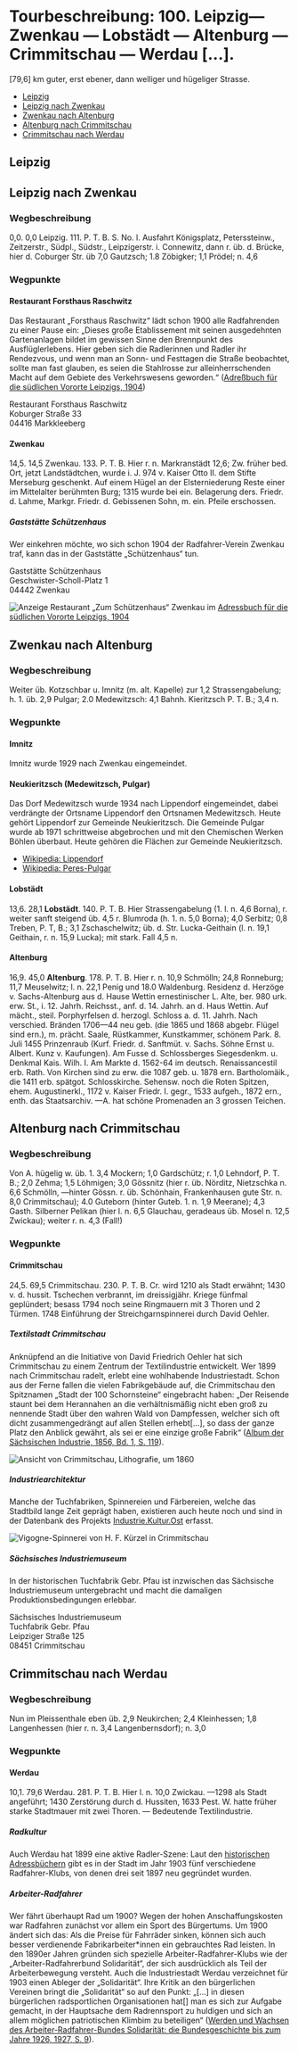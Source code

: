 
# Tourbeschreibung: 100. Leipzig— Zwenkau — Lobstädt — Altenburg — Crimmitschau — Werdau [...].

\[79,6\] km guter, erst ebener, dann welliger und hügeliger Strasse.


<!-- TOC depthFrom:2 depthTo:2 withLinks:1 updateOnSave:1 orderedList:0 -->

- [Leipzig](#leipzig)
- [Leipzig nach Zwenkau](#leipzig-nach-zwenkau)
- [Zwenkau nach Altenburg](#zwenkau-nach-altenburg)
- [Altenburg nach Crimmitschau](#altenburg-nach-crimmitschau)
- [Crimmitschau nach Werdau](#crimmitschau-nach-werdau)

<!-- /TOC -->

## Leipzig


## Leipzig nach Zwenkau

### Wegbeschreibung
0,0. 0,0 Leipzig. 111. P. T. B. S. No. l. Ausfahrt Königsplatz, Peterssteinw., Zeitzerstr., Südpl., Südstr., Leipzigerstr. i. Connewitz, dann r. üb. d. Brücke, hier d. Coburger Str. üb 7,0 Gautzsch; 1.8 Zöbigker; 1,1 Prödel; n. 4,6


### Wegpunkte

#### Restaurant Forsthaus Raschwitz
Das Restaurant „Forsthaus Raschwitz“ lädt schon 1900 alle Radfahrenden zu einer Pause ein: „Dieses große Etablissement mit seinen ausgedehnten Gartenanlagen bildet im gewissen Sinne den Brennpunkt des Ausflüglerlebens. Hier geben sich die Radlerinnen und Radler ihr Rendezvous, und wenn man an Sonn- und Festtagen die Straße beobachtet, sollte man fast glauben, es seien die Stahlrosse zur alleinherrschenden Macht auf dem Gebiete des Verkehrswesens geworden.“ \([Adreßbuch für die südlichen Vororte Leipzigs, 1904](http://digital.slub-dresden.de/werkansicht/dlf/105288/421/0/)\)

Restaurant Forsthaus Raschwitz  
Koburger Straße 33  
04416 Markkleeberg  

#### Zwenkau
14,5. 14,5 Zwenkau. 133. P. T. B. Hier r. n. Markranstädt 12,6; Zw. früher bed. Ort, jetzt Landstädtchen, wurde i. J. 974 v. Kaiser Otto II. dem Stifte Merseburg geschenkt. Auf einem Hügel an der Elsterniederung Reste einer im Mittelalter berühmten Burg; 1315 wurde bei ein. Belagerung ders. Friedr. d. Lahme, Markgr. Friedr. d. Gebissenen Sohn, m. ein. Pfeile erschossen.

##### Gaststätte Schützenhaus
Wer einkehren möchte, wo sich schon 1904 der Radfahrer-Verein Zwenkau traf, kann das in der Gaststätte „Schützenhaus“ tun.

Gaststätte Schützenhaus  
Geschwister-Scholl-Platz 1  
04442 Zwenkau  

![Anzeige Restaurant „Zum Schützenhaus“ Zwenkau](http://digital.slub-dresden.de/fileadmin/data/403758513-19040000/403758513-19040000_tif/jpegs/00000431.tif.large.jpg) im [Adressbuch für die südlichen Vororte Leipzigs, 1904](http://digital.slub-dresden.de/werkansicht/dlf/105288/431/0/)


## Zwenkau nach Altenburg

### Wegbeschreibung
Weiter üb. Kotzschbar u. Imnitz (m. alt. Kapelle) zur 1,2 Strassengabelung; h. 1. üb. 2,9 Pulgar; 2.0 Medewitzsch: 4,1 Bahnh. Kieritzsch P. T. B.; 3,4 n.



### Wegpunkte

#### Imnitz
Imnitz wurde 1929 nach Zwenkau eingemeindet.

#### Neukieritzsch (Medewitzsch, Pulgar)
Das Dorf Medewitzsch wurde 1934 nach Lippendorf eingemeindet, dabei verdrängte der Ortsname Lippendorf den Ortsnamen Medewitzsch. Heute gehört Lippendorf zur Gemeinde Neukieritzsch.
Die Gemeinde Pulgar wurde ab 1971 schrittweise abgebrochen und mit den Chemischen Werken Böhlen überbaut. Heute gehören die Flächen zur Gemeinde Neukieritzsch.

- [Wikipedia: Lippendorf](https://de.wikipedia.org/wiki/Lippendorf)
- [Wikipedia: Peres-Pulgar](https://de.wikipedia.org/wiki/Peres-Pulgar)


#### Lobstädt
13,6. 28,1 **Lobstädt**. 140. P. T. B. Hier Strassengabelung (1. l. n. 4,6 Borna), r. weiter sanft steigend üb. 4,5 r. Blumroda (h. 1. n. 5,0 Borna); 4,0 Serbitz; 0,8 Treben, P. T, B.; 3,1 Zschaschelwitz; üb. d. Str. Lucka-Geithain (l. n. 19,1 Geithain, r. n. 15,9 Lucka); mit stark. Fall 4,5 n.

#### Altenburg
16,9. 45,0 **Altenburg**. 178. P. T. B. Hier r. n. 10,9 Schmölln; 24,8 Ronneburg; 11,7 Meuselwitz; l. n. 22,1 Penig und 18.0 Waldenburg. Residenz d. Herzöge v. Sachs-Altenburg aus d. Hause Wettin ernestinischer L. Alte, ber. 980 urk. erw. St., i. 12. Jahrh. Reichsst., anf. d. 14. Jahrh. an d. Haus Wettin. Auf mächt., steil. Porphyrfelsen d. herzogl. Schloss a. d. 11. Jahrh. Nach verschied. Bränden 1706—44 neu geb. (die 1865 und 1868 abgebr. Flügel sind ern.), m. prächt. Saale, Rüstkammer, Kunstkammer, schönem Park. 8. Juli 1455 Prinzenraub (Kurf. Friedr. d. Sanftmüt. v. Sachs. Söhne Ernst u. Albert. Kunz v. Kaufungen). Am Fusse d. Schlossberges Siegesdenkm. u. Denkmal Kais. Wilh. I. Am Markte d. 1562-64 im deutsch. Renaissancestil erb. Rath. Von Kirchen sind zu erw. die 1087 geb. u. 1878 ern. Bartholomäik., die 1411 erb. spätgot. Schlosskirche. Sehensw. noch die Roten Spitzen, ehem. Augustinerkl., 1172 v. Kaiser Friedr. I. gegr., 1533 aufgeh., 1872 ern., enth. das Staatsarchiv. —A. hat schöne Promenaden an 3 grossen Teichen.



## Altenburg nach Crimmitschau

### Wegbeschreibung
Von A. hügelig w. üb. 1. 3,4 Mockern; 1,0 Gardschütz; r. 1,0 Lehndorf, P. T. B.; 2,0 Zehma; 1,5 Löhmigen; 3,0 Gössnitz (hier r. üb. Nörditz, Nietzschka n. 6,6 Schmölln, —hinter Gössn. r. üb. Schönhain, Frankenhausen gute Str. n. 8,0 Crimmitschau); 4.0 Guteborn (hinter Guteb. 1. n. 1,9 Meerane); 4,3 Gasth. Silberner Pelikan (hier l. n. 6,5 Glauchau, geradeaus üb. Mosel n. 12,5 Zwickau); weiter r. n. 4,3 (Fall!)


### Wegpunkte

#### Crimmitschau
24,5. 69,5 Crimmitschau. 230. P. T. B. Cr. wird 1210 als Stadt erwähnt; 1430 v. d. hussit. Tschechen verbrannt, im dreissigjähr. Kriege fünfmal geplündert; besass 1794 noch seine Ringmauern mit 3 Thoren und 2 Türmen. 1748 Einführung der Streichgarnspinnerei durch David Oehler.

##### Textilstadt Crimmitschau
Anknüpfend an die Initiative von David Friedrich Oehler hat sich Crimmitschau zu einem Zentrum der Textilindustrie entwickelt. Wer 1899 nach Crimmitschau radelt, erlebt eine wohlhabende Industriestadt. Schon aus der Ferne fallen die vielen Fabrikgebäude auf, die Crimmitschau den Spitznamen „Stadt der 100 Schornsteine“ eingebracht haben: „Der Reisende staunt bei dem Herannahen an die verhältnismäßig nicht eben groß zu nennende Stadt über den wahren Wald von Dampfessen, welcher sich oft dicht zusammengedrängt auf allen Stellen erhebt[...], so dass der ganze Platz den Anblick gewährt, als sei er eine einzige große Fabrik“ \([Album der Sächsischen Industrie, 1856, Bd. 1, S. 119](https://digital.slub-dresden.de/werkansicht/dlf/505/233/0/)\).

![Ansicht von Crimmitschau, Lithografie, um 1860](http://fotothek.slub-dresden.de/fotos/df/dk/0005000/df_dk_0005155.jpg)

##### Industriearchitektur
Manche der Tuchfabriken, Spinnereien und Färbereien, welche das Stadtbild lange Zeit geprägt haben, existieren auch heute noch und sind in der Datenbank des Projekts [Industrie.Kultur.Ost](https://www.industrie-kultur-ost.de/datenbank/textilindustrie/gebiet-zwickau/) erfasst. 

![Vigogne-Spinnerei von H. F. Kürzel in Crimmitschau](http://digital.slub-dresden.de/fileadmin/data/252070399/252070399_tif/jpegs/00000383.tif.large.jpg)


##### Sächsisches Industriemuseum
In der historischen Tuchfabrik Gebr. Pfau ist inzwischen das Sächsische Industriemuseum untergebracht und macht die damaligen Produktionsbedingungen erlebbar.

Sächsisches Industriemuseum  
Tuchfabrik Gebr. Pfau  
Leipziger Straße 125  
08451 Crimmitschau  


## Crimmitschau nach Werdau

### Wegbeschreibung
Nun im Pleissenthale eben üb. 2,9 Neukirchen; 2,4 Kleinhessen; 1,8 Langenhessen (hier r. n. 3,4 Langenbernsdorf); n. 3,0


### Wegpunkte

#### Werdau
10,1. 79,6 Werdau. 281. P. T. B. Hier l. n. 10,0 Zwickau. —1298 als Stadt angeführt; 1430 Zerstörung durch d. Hussiten, 1633 Pest. W. hatte früher starke Stadtmauer mit zwei Thoren. — Bedeutende Textilindustrie.

##### Radkultur
Auch Werdau hat 1899 eine aktive Radler-Szene: Laut den [historischen Adressbüchern](http://digital.slub-dresden.de/werkansicht/dlf/98121/267/0/) gibt es in der Stadt im Jahr 1903 fünf verschiedene Radfahrer-Klubs, von denen drei seit 1897 neu gegründet wurden.

##### Arbeiter-Radfahrer
Wer fährt überhaupt Rad um 1900? Wegen der hohen Anschaffungskosten war Radfahren zunächst vor allem ein Sport des Bürgertums. Um 1900 ändert sich das: Als die Preise für Fahrräder sinken, können sich auch besser verdienende Fabrikarbeiter*innen ein gebrauchtes Rad leisten. In den 1890er Jahren gründen sich spezielle Arbeiter-Radfahrer-Klubs wie der „Arbeiter-Radfahrerbund Solidarität“, der sich ausdrücklich als Teil der Arbeiterbewegung versteht. Auch die Industriestadt Werdau verzeichnet für 1903 einen Ableger der „Solidarität“. Ihre Kritik an den bürgerlichen Vereinen bringt die „Solidarität“ so auf den Punkt: „[…] in diesen bürgerlichen radsportlichen Organisationen hat[] man es sich zur Aufgabe gemacht, in der Hauptsache dem Radrennsport zu huldigen und sich an allem möglichen patriotischen Klimbim zu beteiligen“ \([Werden und Wachsen des Arbeiter-Radfahrer-Bundes Solidarität: die Bundesgeschichte bis zum Jahre 1926, 1927, S. 9](https://library.fes.de/TouchPoint/id=181481)\).


